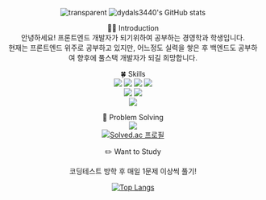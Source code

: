 <div align=center>
    
![transparent](https://capsule-render.vercel.app/api?type=Waving&fontColor=703ee5&text=dydals3440's%20GitHub%20&height=200&fontSize=50&desc=Welcome!&descAlignY=65&descAlign=60)
![dydals3440's GitHub stats](https://github-readme-stats.vercel.app/api?username=dydals3440&show_icons=true&theme=radical) <br />

👋🏻 Introduction<br />
    안녕하세요! 프론트엔드 개발자가 되기위하여 공부하는 경영학과 학생입니다. <br />
    현재는 프론트엔드 위주로 공부하고 있지만, 어느정도 실력을 쌓은 후 백엔드도 공부하여 향후에 풀스택 개발자가 되길 희망합니다.
    
🍀 Skills<br />
 <img src="https://img.shields.io/badge/Html-orange?style=flat&logo=HTML5&logoColor=white"/>
 <img src="https://img.shields.io/badge/CSS-pink?style=flat&logo=CSS3&logoColor=white"/>
 <img src="https://img.shields.io/badge/JavaScript-yellow?style=flat&logo=JavaScript&logoColor=white"/>
 <img src="https://img.shields.io/badge/React-green?style=flat&logo=React&logoColor=white"/><br />
 <img src="https://img.shields.io/badge/TypeScript-3178C6?style=flat&logo=TypeScript&logoColor=white"/>
 <img src="https://img.shields.io/badge/NextJS-blue?style=flat&logo=Next.js&logoColor=white"/><br />
 <img src="https://img.shields.io/badge/NodeJS-green?style=flat&logo=Node.js&logoColor=white"/>
    
💪 Problem Solving<br /> 
<img src="https://img.shields.io/badge/JavaScript-yellow?style=flat&logo=JavaScript&logoColor=white"/><br />
[![Solved.ac 프로필](http://mazassumnida.wtf/api/mini/generate_badge?boj={dydals3440})](https://solved.ac/{dydals3440})
 
 ✏️ Want to Study<br />

코딩테스트 방학 후 매일 1문제 이상씩 풀기!

 
[![Top Langs](https://github-readme-stats.vercel.app/api/top-langs/?username=dydals3440&langs_count=8)](https://github.com/dydals3440/github-readme-stats)
     
</div>
